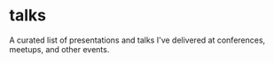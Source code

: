 # talks
A curated list of presentations and talks I've delivered at conferences, meetups, and other events.
